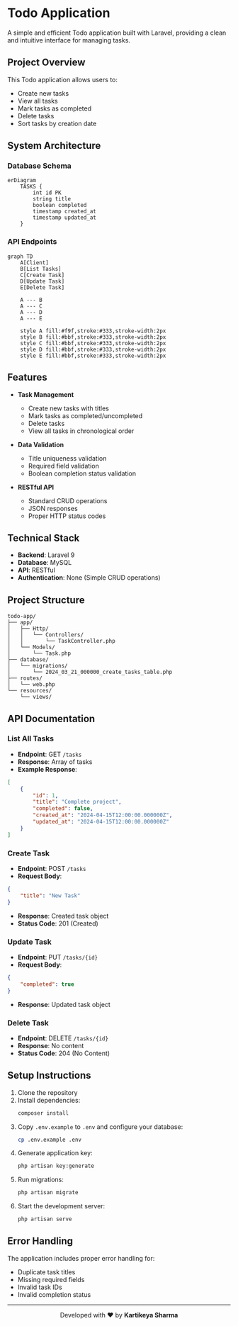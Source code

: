 # Todo Application

A simple and efficient Todo application built with Laravel, providing a clean and intuitive interface for managing tasks.

## Project Overview

This Todo application allows users to:
- Create new tasks
- View all tasks
- Mark tasks as completed
- Delete tasks
- Sort tasks by creation date

## System Architecture

### Database Schema
```mermaid
erDiagram
    TASKS {
        int id PK
        string title
        boolean completed
        timestamp created_at
        timestamp updated_at
    }
```

### API Endpoints
```mermaid
graph TD
    A[Client]
    B[List Tasks]
    C[Create Task]
    D[Update Task]
    E[Delete Task]
    
    A --- B
    A --- C
    A --- D
    A --- E
    
    style A fill:#f9f,stroke:#333,stroke-width:2px
    style B fill:#bbf,stroke:#333,stroke-width:2px
    style C fill:#bbf,stroke:#333,stroke-width:2px
    style D fill:#bbf,stroke:#333,stroke-width:2px
    style E fill:#bbf,stroke:#333,stroke-width:2px
```

## Features

- **Task Management**
  - Create new tasks with titles
  - Mark tasks as completed/uncompleted
  - Delete tasks
  - View all tasks in chronological order

- **Data Validation**
  - Title uniqueness validation
  - Required field validation
  - Boolean completion status validation

- **RESTful API**
  - Standard CRUD operations
  - JSON responses
  - Proper HTTP status codes

## Technical Stack

- **Backend**: Laravel 9
- **Database**: MySQL
- **API**: RESTful
- **Authentication**: None (Simple CRUD operations)

## Project Structure

```
todo-app/
├── app/
│   ├── Http/
│   │   └── Controllers/
│   │       └── TaskController.php
│   └── Models/
│       └── Task.php
├── database/
│   └── migrations/
│       └── 2024_03_21_000000_create_tasks_table.php
├── routes/
│   └── web.php
└── resources/
    └── views/
```

## API Documentation

### List All Tasks
- **Endpoint**: GET `/tasks`
- **Response**: Array of tasks
- **Example Response**:
```json
[
    {
        "id": 1,
        "title": "Complete project",
        "completed": false,
        "created_at": "2024-04-15T12:00:00.000000Z",
        "updated_at": "2024-04-15T12:00:00.000000Z"
    }
]
```

### Create Task
- **Endpoint**: POST `/tasks`
- **Request Body**:
```json
{
    "title": "New Task"
}
```
- **Response**: Created task object
- **Status Code**: 201 (Created)

### Update Task
- **Endpoint**: PUT `/tasks/{id}`
- **Request Body**:
```json
{
    "completed": true
}
```
- **Response**: Updated task object

### Delete Task
- **Endpoint**: DELETE `/tasks/{id}`
- **Response**: No content
- **Status Code**: 204 (No Content)

## Setup Instructions

1. Clone the repository
2. Install dependencies:
   ```bash
   composer install
   ```
3. Copy `.env.example` to `.env` and configure your database:
   ```bash
   cp .env.example .env
   ```
4. Generate application key:
   ```bash
   php artisan key:generate
   ```
5. Run migrations:
   ```bash
   php artisan migrate
   ```
6. Start the development server:
   ```bash
   php artisan serve
   ```

## Error Handling

The application includes proper error handling for:
- Duplicate task titles
- Missing required fields
- Invalid task IDs
- Invalid completion status

---

<div align="center">
  <p>Developed with ❤️ by <strong>Kartikeya Sharma</strong></p>
</div>
